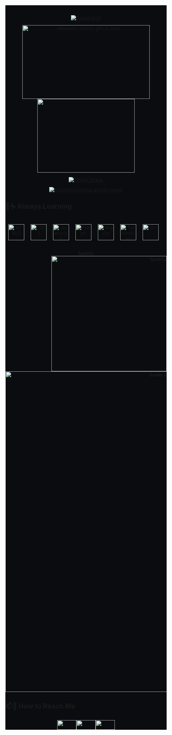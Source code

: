 <div style="background: #0A0C10;">
<br>

<div align="center">

[![Typing SVG](https://readme-typing-svg.herokuapp.com?font=Fira+Code&size=22&pause=1000&center=true&random=false&width=435&lines=Hello+World!!!;My+name+is+Alex+Santos;I'm+a+Front-End+Web+Developer+%3AD)](https://git.io/typing-svg)

 <img width="398" height="230" src="https://github-readme-stats.vercel.app/api?username=sans-script&show_icons=true&count_private=true&hide_border=true&title_color=36BCF7FF&icon_color=36BCF7FF&text_color=36BCF7FF&bg_color=0A0C10" alt="Alexandre Santos github stats" /> 
<img width="304" height="230" src="https://github-readme-stats.vercel.app/api/top-langs/?username=sans-script&layout=compact&hide_border=true&title_color=36BCF7FF&text_color=36BCF7FF&bg_color=0A0C10" />
  
[![GitHub Streak](https://streak-stats.demolab.com?user=sans-script&hide_border=true&card_width=705&background=0A0C10&sideNums=36BCF7&fire=36BCF7&stroke=36BCF7&dates=36BCF7&ring=36BCF7&currStreakLabel=36BCF7&currStreakNum=36BCF7&sideLabels=36BCF7&border=0A0C10)](https://git.io/streak-stats)

[![Ashutosh's github activity graph](https://github-readme-activity-graph.vercel.app/graph?username=sans-script&bg_color=0A0C10&color=36BCF7FF&line=36BCF7FF&point=006eff&area=true&hide_border=true)](https://github.com/ashutosh00710/github-readme-activity-graph)

</div>

## 🌱☕ Always Learning
<br>
<div align="center">

  <img src="https://cdn.jsdelivr.net/gh/devicons/devicon/icons/html5/html5-original.svg" height="50" alt="HTML5"/>
  <img width="12" />
  <img src="https://cdn.jsdelivr.net/gh/devicons/devicon/icons/css3/css3-original.svg" height="50" alt="CSS3"/>
  <img width="12" />
  <img src="https://cdn.jsdelivr.net/gh/devicons/devicon/icons/javascript/javascript-original.svg" height="50" alt="JavaScript"/>
  <img width="12" />
  <img src="https://cdn.jsdelivr.net/gh/devicons/devicon/icons/python/python-original.svg" height="50" alt="Python"/>
  <img width="12" />
  <img src="https://icongr.am/devicon/angularjs-original.svg?size=128&color=currentColor" height="50" alt="Angular"/>
  <img width="12" />
  <img src="https://cdn.jsdelivr.net/gh/devicons/devicon@latest/icons/tailwindcss/tailwindcss-original.svg" height="50" alt="Tailwindcss"/>
  <img width="12" />
  <img src="https://cdn.jsdelivr.net/gh/devicons/devicon/icons/git/git-original.svg" height="50" alt="Git"/>
  ...
</div>

##

<div align="right">
 <div align="center">
  <strong>Spotify</stong> 
 </div>
 <img src="https://spotify-github-profile.vercel.app/api/view?uid=ap0b5ngrzs5bzl771j7gx64dz&cover_image=true&theme=novatorem&show_offline=false&background_color=000000&interchange=false&bar_color=1eff00&bar_color_cover=false)](https://github.com/kittinan/spotify-github-profile" width="360" alt="Spotify"/> 
</div>

<div align="center">
<img src="https://raw.githubusercontent.com/sans-script/sans-script/output/snake.svg" alt="Snake Animation" width="1000"/>
</div>

## 📫🔗 How to Reach Me

<div align="center">
  
### [<img src="https://raw.githubusercontent.com/maurodesouza/profile-readme-generator/master/src/assets/icons/social/instagram/default.svg" width="60" height="30"/>](https://www.instagram.com/_sans.alex)[<img src="https://raw.githubusercontent.com/maurodesouza/profile-readme-generator/master/src/assets/icons/social/discord/default.svg" width="60" height="30"/>](https://discord.gg/4npFNEGTGN)[<img src="https://raw.githubusercontent.com/maurodesouza/profile-readme-generator/master/src/assets/icons/social/codepen/default.svg" width="60" height="30"/>](https://codepen.io/sans-script)
</div>
</div>